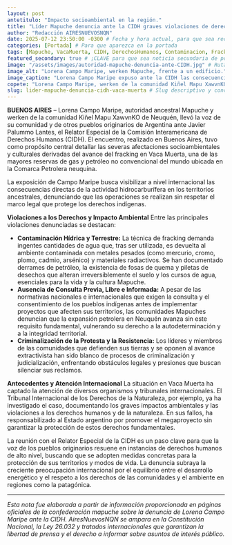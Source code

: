 ```yaml
---
layout: post
antetitulo: "Impacto socioambiental en la región."
title: "Líder Mapuche denuncia ante la CIDH graves violaciones de derechos humanos por el megaproyecto Vaca Muerta."
author: "Redacción AIRESNUEVOSNQN"
date: 2025-07-12 23:50:00 -0300 # Fecha y hora actual, para que sea reciente
categories: [Portada] # Para que aparezca en la portada
tags: [Mapuche, VacaMuerta, CIDH, DerechosHumanos, Contaminacion, Fracking, Neuquen, PueblosOriginarios, LorenaCampoMaripe, KiñelMapuXawvnKO] # Tags relevantes
featured_secondary: true # ¡CLAVE para que sea noticia secundaria de portada!
image: "/assets/images/autoridad-mapuche-denuncia-ante-CIDH.jpg" # Ruta sugerida para la imagen secundaria (400px x 300px)
image_alt: "Lorena Campo Maripe, werken Mapuche, frente a un edificio."
image_caption: "Lorena Campo Maripe expuso ante la CIDH las consecuencias del fracking en territorios ancestrales de Neuquén."
copete: "Lorena Campo Maripe, werken de la comunidad Kiñel Mapu XawvnKO de Neuquén, se reunió en Buenos Aires con el Relator Especial sobre Derechos Económicos, Sociales, Culturales y Ambientales (REDESCA) de la CIDH para exponer las sistemáticas vulneraciones a los derechos del pueblo Mapuche generadas por la explotación no convencional de hidrocarburos en Vaca Muerta."
slug: lider-mapuche-denuncia-cidh-vaca-muerta # Slug descriptivo y conciso
---
```


**BUENOS AIRES** – Lorena Campo Maripe, autoridad ancestral Mapuche y werken de la comunidad Kiñel Mapu XawvnKO de Neuquén, llevó la voz de su comunidad y de otros pueblos originarios de Argentina ante Javier Palummo Lantes, el Relator Especial de la Comisión Interamericana de Derechos Humanos (CIDH). El encuentro, realizado en Buenos Aires, tuvo como propósito central detallar las severas afectaciones socioambientales y culturales derivadas del avance del fracking en Vaca Muerta, una de las mayores reservas de gas y petróleo no convencional del mundo ubicada en la Comarca Petrolera neuquina.

La exposición de Campo Maripe busca visibilizar a nivel internacional las consecuencias directas de la actividad hidrocarburífera en los territorios ancestrales, denunciando que las operaciones se realizan sin respetar el marco legal que protege los derechos indígenas.

**Violaciones a los Derechos y Impacto Ambiental**
Entre las principales violaciones denunciadas se destacan:

* **Contaminación Hídrica y Terrestre:** La técnica de fracking demanda ingentes cantidades de agua que, tras ser utilizada, es devuelta al ambiente contaminada con metales pesados (como mercurio, cromo, plomo, cadmio, arsénico) y materiales radiactivos. Se han documentado derrames de petróleo, la existencia de fosas de quema y piletas de desechos que alteran irreversiblemente el suelo y los cursos de agua, esenciales para la vida y la cultura Mapuche.
* **Ausencia de Consulta Previa, Libre e Informada:** A pesar de las normativas nacionales e internacionales que exigen la consulta y el consentimiento de los pueblos indígenas antes de implementar proyectos que afecten sus territorios, las comunidades Mapuches denuncian que la expansión petrolera en Neuquén avanza sin este requisito fundamental, vulnerando su derecho a la autodeterminación y a la integridad territorial.
* **Criminalización de la Protesta y la Resistencia:** Los líderes y miembros de las comunidades que defienden sus tierras y se oponen al avance extractivista han sido blanco de procesos de criminalización y judicialización, enfrentando obstáculos legales y presiones que buscan silenciar sus reclamos.

**Antecedentes y Atención Internacional**
La situación en Vaca Muerta ha captado la atención de diversos organismos y tribunales internacionales. El Tribunal Internacional de los Derechos de la Naturaleza, por ejemplo, ya ha investigado el caso, documentando los graves impactos ambientales y las violaciones a los derechos humanos y de la naturaleza. En sus fallos, ha responsabilizado al Estado argentino por promover el megaproyecto sin garantizar la protección de estos derechos fundamentales.

La reunión con el Relator Especial de la CIDH es un paso clave para que la voz de los pueblos originarios resuene en instancias de derechos humanos de alto nivel, buscando que se adopten medidas concretas para la protección de sus territorios y modos de vida. La denuncia subraya la creciente preocupación internacional por el equilibrio entre el desarrollo energético y el respeto a los derechos de las comunidades y el ambiente en regiones como la patagónica.

---
*Esta nota fue elaborada a partir de información proporcionada en páginas oficiales de la confederación mapuche sobre la denuncia de Lorena Campo Maripe ante la CIDH. AiresNuevosNQN se ampara en la Constitución Nacional, la Ley 26.032 y tratados internacionales que garantizan la libertad de prensa y el derecho a informar sobre asuntos de interés público.*
